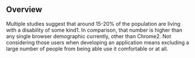 ## Overview
Multiple studies suggest that around 15-20% of the population are living with a disability of some kind1. In comparison, that number is higher than any single browser demographic currently, other than Chrome2. Not considering those users when developing an application means excluding a large number of people from being able use it comfortable or at all.